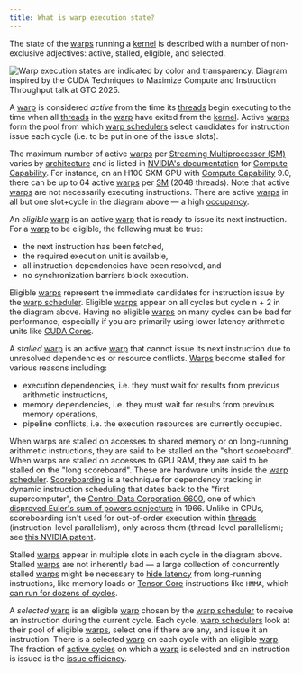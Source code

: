 ```yaml
---
title: What is warp execution state?
---
```


The state of the [warps](/gpu-glossary/device-software/warp) running a [kernel](/gpu-glossary/device-software/kernel) is described with a number of non-exclusive adjectives: active, stalled, eligible, and selected.

![Warp execution states are indicated by color and transparency. Diagram inspired by the [CUDA Techniques to Maximize Compute and Instruction Throughput](https://www.nvidia.com/en-us/on-demand/session/gtc25-s72685/) talk at GTC 2025.](GPU%20Performance%20Glossary%202251e7f1694980bd93e4f67a75c6e489/terminal-cycles(2).png)

A [warp](/gpu-glossary/device-software/warp) is considered *active* from the time its [threads](/gpu-glossary/device-software/thread) begin executing to the time when all [threads](/gpu-glossary/device-software/thread) in the [warp](/gpu-glossary/device-software/warp) have exited from the [kernel](/gpu-glossary/device-software/kernel). Active [warps](/gpu-glossary/device-software/warp) form the pool from which [warp schedulers](/gpu-glossary/device-hardware/warp-scheduler) select candidates for instruction issue each cycle (i.e. to be put in one of the issue slots).

The maximum number of active [warps](/gpu-glossary/device-software/warp) per [Streaming Multiprocessor (SM)](/gpu-glossary/device-hardware/streaming-multiprocessor) varies by [architecture](/gpu-glossary/device-hardware/streaming-multiprocessor-architecture) and is listed in [NVIDIA's documentation](https://docs.nvidia.com/cuda/cuda-c-programming-guide/index.html?highlight=compute%2520capability#compute-capabilities) for [Compute Capability](/gpu-glossary/device-software/compute-capability). For instance, on an H100 SXM GPU with [Compute Capability](/gpu-glossary/device-software/compute-capability) 9.0, there can be up to 64 active [warps](/gpu-glossary/device-software/warp) per [SM](/gpu-glossary/device-hardware/streaming-multiprocessor) (2048 threads). Note that active [warps](/gpu-glossary/device-software/warp) are not necessarily executing instructions. There are active [warps](/gpu-glossary/device-software/warp) in all but one slot+cycle in the diagram above — a high [occupancy](https://www.notion.so/GPU-Performance-Glossary-2251e7f1694980bd93e4f67a75c6e489?pvs=21).

An *eligible* [warp](/gpu-glossary/device-software/warp) is an active [warp](/gpu-glossary/device-software/warp) that is ready to issue its next instruction. For a [warp](/gpu-glossary/device-software/warp) to be eligible, the following must be true:

- the next instruction has been fetched,
- the required execution unit is available,
- all instruction dependencies have been resolved, and
- no synchronization barriers block execution.

Eligible [warps](/gpu-glossary/device-software/warp) represent the immediate candidates for instruction issue by the [warp scheduler](/gpu-glossary/device-hardware/warp-scheduler). Eligible [warps](/gpu-glossary/device-software/warp) appear on all cycles but cycle n + 2 in the diagram above. Having no eligible [warps](/gpu-glossary/device-software/warp) on many cycles can be bad for performance, especially if you are primarily using lower latency arithmetic units like [CUDA Cores](/gpu-glossary/device-hardware/cuda-core).

A *stalled* [warp](/gpu-glossary/device-software/warp) is an active [warp](/gpu-glossary/device-software/warp) that cannot issue its next instruction due to unresolved dependencies or resource conflicts. [Warps](/gpu-glossary/device-software/warp) become stalled for various reasons including:

- execution dependencies, i.e. they must wait for results from previous arithmetic instructions,
- memory dependencies, i.e. they must wait for results from previous memory operations,
- pipeline conflicts, i.e. the execution resources are currently occupied.

When warps are stalled on accesses to shared memory or on long-running arithmetic instructions, they are said to be stalled on the "short scoreboard". When warps are stalled on accesses to GPU RAM, they are said to be stalled on the "long scoreboard". These are hardware units inside the [warp scheduler](/gpu-glossary/device-hardware/warp-scheduler). [Scoreboarding](https://www.cs.umd.edu/~meesh/411/website/projects/dynamic/scoreboard.html) is a technique for dependency tracking in dynamic instruction scheduling that dates back to the "first supercomputer", the [Control Data Corporation 6600](https://en.wikipedia.org/wiki/CDC_6600), one of which [disproved Euler's sum of powers conjecture](https://www.ams.org/journals/bull/1966-72-06/S0002-9904-1966-11654-3/S0002-9904-1966-11654-3.pdf) in 1966. Unlike in CPUs, scoreboarding isn't used for out-of-order execution within [threads](/gpu-glossary/device-software/thread) (instruction-level parallelism), only across them (thread-level parallelism); see [this NVIDIA patent](https://patents.google.com/patent/US7676657).

Stalled [warps](/gpu-glossary/device-software/warp) appear in multiple slots in each cycle in the diagram above. Stalled [warps](/gpu-glossary/device-software/warp) are not inherently bad — a large collection of concurrently stalled [warps](/gpu-glossary/device-software/warp) might be necessary to [hide latency](https://www.notion.so/GPU-Performance-Glossary-2251e7f1694980bd93e4f67a75c6e489?pvs=21) from long-running instructions, like memory loads or [Tensor Core](/gpu-glossary/device-hardware/tensor-core) instructions like `HMMA`, which [can run for dozens of cycles](https://arxiv.org/abs/2206.02874).

A *selected* [warp](/gpu-glossary/device-software/warp) is an eligible [warp](/gpu-glossary/device-software/warp) chosen by the [warp scheduler](/gpu-glossary/device-hardware/warp-scheduler) to receive an instruction during the current cycle. Each cycle, [warp schedulers](/gpu-glossary/device-hardware/warp-scheduler) look at their pool of eligible [warps](/gpu-glossary/device-software/warp), select one if there are any, and issue it an instruction. There is a selected [warp](/gpu-glossary/device-software/warp) on each cycle with an eligible [warp](/gpu-glossary/device-software/warp). The fraction of [active cycles](https://www.notion.so/GPU-Performance-Glossary-2251e7f1694980bd93e4f67a75c6e489?pvs=21) on which a [warp](/gpu-glossary/device-software/warp) is selected and an instruction is issued is the [issue efficiency](https://www.notion.so/GPU-Performance-Glossary-2251e7f1694980bd93e4f67a75c6e489?pvs=21).
